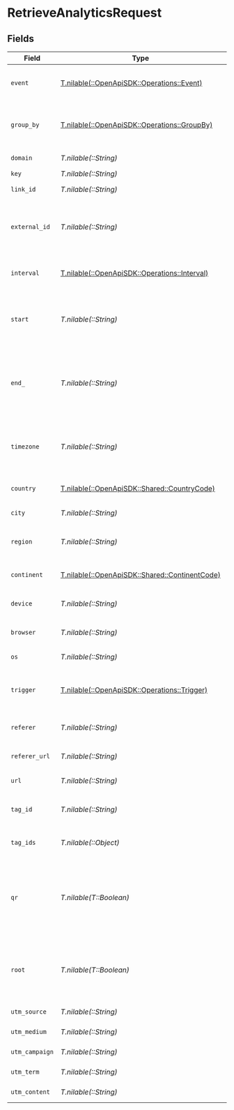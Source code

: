 # RetrieveAnalyticsRequest


## Fields

| Field                                                                                                                                                                 | Type                                                                                                                                                                  | Required                                                                                                                                                              | Description                                                                                                                                                           | Example                                                                                                                                                               |
| --------------------------------------------------------------------------------------------------------------------------------------------------------------------- | --------------------------------------------------------------------------------------------------------------------------------------------------------------------- | --------------------------------------------------------------------------------------------------------------------------------------------------------------------- | --------------------------------------------------------------------------------------------------------------------------------------------------------------------- | --------------------------------------------------------------------------------------------------------------------------------------------------------------------- |
| `event`                                                                                                                                                               | [T.nilable(::OpenApiSDK::Operations::Event)](../../models/operations/event.md)                                                                                        | :heavy_minus_sign:                                                                                                                                                    | The type of event to retrieve analytics for. Defaults to `clicks`.                                                                                                    |                                                                                                                                                                       |
| `group_by`                                                                                                                                                            | [T.nilable(::OpenApiSDK::Operations::GroupBy)](../../models/operations/groupby.md)                                                                                    | :heavy_minus_sign:                                                                                                                                                    | The parameter to group the analytics data points by. Defaults to `count` if undefined.                                                                                |                                                                                                                                                                       |
| `domain`                                                                                                                                                              | *T.nilable(::String)*                                                                                                                                                 | :heavy_minus_sign:                                                                                                                                                    | The domain to filter analytics for.                                                                                                                                   |                                                                                                                                                                       |
| `key`                                                                                                                                                                 | *T.nilable(::String)*                                                                                                                                                 | :heavy_minus_sign:                                                                                                                                                    | The short link slug.                                                                                                                                                  |                                                                                                                                                                       |
| `link_id`                                                                                                                                                             | *T.nilable(::String)*                                                                                                                                                 | :heavy_minus_sign:                                                                                                                                                    | The unique ID of the short link on Dub.                                                                                                                               |                                                                                                                                                                       |
| `external_id`                                                                                                                                                         | *T.nilable(::String)*                                                                                                                                                 | :heavy_minus_sign:                                                                                                                                                    | This is the ID of the link in the your database. Must be prefixed with 'ext_' when passed as a query parameter.                                                       |                                                                                                                                                                       |
| `interval`                                                                                                                                                            | [T.nilable(::OpenApiSDK::Operations::Interval)](../../models/operations/interval.md)                                                                                  | :heavy_minus_sign:                                                                                                                                                    | The interval to retrieve analytics for. If undefined, defaults to 24h.                                                                                                |                                                                                                                                                                       |
| `start`                                                                                                                                                               | *T.nilable(::String)*                                                                                                                                                 | :heavy_minus_sign:                                                                                                                                                    | The start date and time when to retrieve analytics from. Takes precedence over `interval`.                                                                            |                                                                                                                                                                       |
| `end_`                                                                                                                                                                | *T.nilable(::String)*                                                                                                                                                 | :heavy_minus_sign:                                                                                                                                                    | The end date and time when to retrieve analytics from. If not provided, defaults to the current date. Takes precedence over `interval`.                               |                                                                                                                                                                       |
| `timezone`                                                                                                                                                            | *T.nilable(::String)*                                                                                                                                                 | :heavy_minus_sign:                                                                                                                                                    | The IANA time zone code for aligning timeseries granularity (e.g. America/New_York). Defaults to UTC.                                                                 | America/New_York                                                                                                                                                      |
| `country`                                                                                                                                                             | [T.nilable(::OpenApiSDK::Shared::CountryCode)](../../models/shared/countrycode.md)                                                                                    | :heavy_minus_sign:                                                                                                                                                    | The country to retrieve analytics for.                                                                                                                                |                                                                                                                                                                       |
| `city`                                                                                                                                                                | *T.nilable(::String)*                                                                                                                                                 | :heavy_minus_sign:                                                                                                                                                    | The city to retrieve analytics for.                                                                                                                                   | New York                                                                                                                                                              |
| `region`                                                                                                                                                              | *T.nilable(::String)*                                                                                                                                                 | :heavy_minus_sign:                                                                                                                                                    | The ISO 3166-2 region code to retrieve analytics for.                                                                                                                 |                                                                                                                                                                       |
| `continent`                                                                                                                                                           | [T.nilable(::OpenApiSDK::Shared::ContinentCode)](../../models/shared/continentcode.md)                                                                                | :heavy_minus_sign:                                                                                                                                                    | The continent to retrieve analytics for.                                                                                                                              |                                                                                                                                                                       |
| `device`                                                                                                                                                              | *T.nilable(::String)*                                                                                                                                                 | :heavy_minus_sign:                                                                                                                                                    | The device to retrieve analytics for.                                                                                                                                 | Desktop                                                                                                                                                               |
| `browser`                                                                                                                                                             | *T.nilable(::String)*                                                                                                                                                 | :heavy_minus_sign:                                                                                                                                                    | The browser to retrieve analytics for.                                                                                                                                | Chrome                                                                                                                                                                |
| `os`                                                                                                                                                                  | *T.nilable(::String)*                                                                                                                                                 | :heavy_minus_sign:                                                                                                                                                    | The OS to retrieve analytics for.                                                                                                                                     | Windows                                                                                                                                                               |
| `trigger`                                                                                                                                                             | [T.nilable(::OpenApiSDK::Operations::Trigger)](../../models/operations/trigger.md)                                                                                    | :heavy_minus_sign:                                                                                                                                                    | The trigger to retrieve analytics for. If undefined, return both QR and link clicks.                                                                                  |                                                                                                                                                                       |
| `referer`                                                                                                                                                             | *T.nilable(::String)*                                                                                                                                                 | :heavy_minus_sign:                                                                                                                                                    | The referer to retrieve analytics for.                                                                                                                                | google.com                                                                                                                                                            |
| `referer_url`                                                                                                                                                         | *T.nilable(::String)*                                                                                                                                                 | :heavy_minus_sign:                                                                                                                                                    | The full referer URL to retrieve analytics for.                                                                                                                       | https://dub.co/blog                                                                                                                                                   |
| `url`                                                                                                                                                                 | *T.nilable(::String)*                                                                                                                                                 | :heavy_minus_sign:                                                                                                                                                    | The URL to retrieve analytics for.                                                                                                                                    |                                                                                                                                                                       |
| `tag_id`                                                                                                                                                              | *T.nilable(::String)*                                                                                                                                                 | :heavy_minus_sign:                                                                                                                                                    | Deprecated. Use `tagIds` instead. The tag ID to retrieve analytics for.                                                                                               |                                                                                                                                                                       |
| `tag_ids`                                                                                                                                                             | *T.nilable(::Object)*                                                                                                                                                 | :heavy_minus_sign:                                                                                                                                                    | The tag IDs to retrieve analytics for.                                                                                                                                |                                                                                                                                                                       |
| `qr`                                                                                                                                                                  | *T.nilable(T::Boolean)*                                                                                                                                               | :heavy_minus_sign:                                                                                                                                                    | Deprecated. Use the `trigger` field instead. Filter for QR code scans. If true, filter for QR codes only. If false, filter for links only. If undefined, return both. |                                                                                                                                                                       |
| `root`                                                                                                                                                                | *T.nilable(T::Boolean)*                                                                                                                                               | :heavy_minus_sign:                                                                                                                                                    | Filter for root domains. If true, filter for domains only. If false, filter for links only. If undefined, return both.                                                |                                                                                                                                                                       |
| `utm_source`                                                                                                                                                          | *T.nilable(::String)*                                                                                                                                                 | :heavy_minus_sign:                                                                                                                                                    | The UTM source of the short link.                                                                                                                                     |                                                                                                                                                                       |
| `utm_medium`                                                                                                                                                          | *T.nilable(::String)*                                                                                                                                                 | :heavy_minus_sign:                                                                                                                                                    | The UTM medium of the short link.                                                                                                                                     |                                                                                                                                                                       |
| `utm_campaign`                                                                                                                                                        | *T.nilable(::String)*                                                                                                                                                 | :heavy_minus_sign:                                                                                                                                                    | The UTM campaign of the short link.                                                                                                                                   |                                                                                                                                                                       |
| `utm_term`                                                                                                                                                            | *T.nilable(::String)*                                                                                                                                                 | :heavy_minus_sign:                                                                                                                                                    | The UTM term of the short link.                                                                                                                                       |                                                                                                                                                                       |
| `utm_content`                                                                                                                                                         | *T.nilable(::String)*                                                                                                                                                 | :heavy_minus_sign:                                                                                                                                                    | The UTM content of the short link.                                                                                                                                    |                                                                                                                                                                       |
